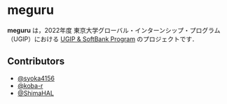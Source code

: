# meguru
__meguru__ は，2022年度 東京大学グローバル・インターンシップ・プログラム（UGIP）における [UGIP & SoftBank Program](https://www.u-tokyo.ac.jp/ja/students/special-activities/ugip_sb.html) のプロジェクトです．

## Contributors
- [@syoka4156](https://github.com/syoka4156)
- [@koba-r](https://github.com/koba-r)
- [@ShimaHAL](https://github.com/ShimaHAL)